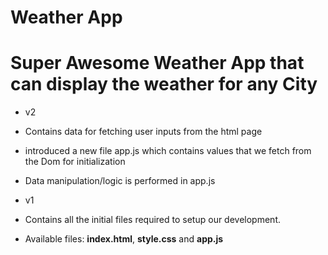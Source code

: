 # Weather App

Super Awesome Weather App that can display the weather for any City 
===

* v2
* Contains data for fetching user inputs from the html page
* introduced a new file app.js which contains values that we fetch from the Dom for initialization
* Data manipulation/logic is performed in app.js

* v1
* Contains all the initial files required to setup our development.
* Available files: **index.html**, **style.css** and **app.js**